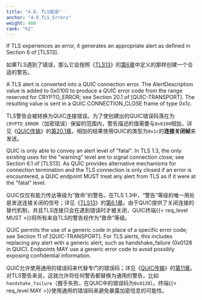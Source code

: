 ```yaml
---
title: "4.8. TLS错误"
anchor: "4.8_TLS_Errors"
weight: 480
rank: "h2"
---
```


If TLS experiences an error, it generates an appropriate alert as defined in Section 6 of [TLS13].

如果TLS遇到了错误，那么它会按照《[TLS13]()》的[第6章]()中定义的那样创建一个合适的警告。

A TLS alert is converted into a QUIC connection error. The AlertDescription value is added to 0x0100 to produce a QUIC error code from the range reserved for CRYPTO_ERROR; see Section 20.1 of [QUIC-TRANSPORT]. The resulting value is sent in a QUIC CONNECTION_CLOSE frame of type 0x1c.

TLS警告会被转换为QUIC连接错误。为了使创建出的QUIC错误码落在为`CRYPTO_ERROR`（加密错误）保留的范围内，警告描述的值需要与`0x0100`相加，详见《[QUIC传输]()》的[第20.1章]()。相加的结果使用QUIC的类型为`0x1c`的**连接关闭帧**来发送。

QUIC is only able to convey an alert level of "fatal". In TLS 1.3, the only existing uses for the "warning" level are to signal connection close; see Section 6.1 of [TLS13]. As QUIC provides alternative mechanisms for connection termination and the TLS connection is only closed if an error is encountered, a QUIC endpoint MUST treat any alert from TLS as if it were at the "fatal" level.

QUIC仅仅有能力传达等级为“致命”的警告。在TLS 1.3中，“警告”等级的唯一用处是发送连接关闭的信号；详见《[TLS13]()》的[第6.1章]()。由于QUIC提供了关闭连接的替代机制，并且TLS连接只会在遇到错误时才被关闭，QUIC终端{{< req_level MUST >}}将所有来自TLS的警告视作为“致命”等级。

QUIC permits the use of a generic code in place of a specific error code; see Section 11 of [QUIC-TRANSPORT]. For TLS alerts, this includes replacing any alert with a generic alert, such as handshake_failure (0x0128 in QUIC). Endpoints MAY use a generic error code to avoid possibly exposing confidential information.

QUIC允许使用通用的错误码来代替专门的错误码；详见《[QUIC传输]()》的[第11章]()。对TLS警告来说，这就允许将任何警告都替换为通用的警告，比如`handshake_failure`（握手失败，在QUIC中的错误码为`0x0128`）。终端{{< req_level MAY >}}使用通用的错误码来避免暴露加密信息的可能性。
